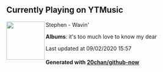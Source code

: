 ## Currently Playing on YTMusic

[<img align="left" width="100" src="https://lh3.googleusercontent.com/xbHxUn4QZUucJGDELni6px4LHOSLkObCtq_ktrHRTAoVtGL5wzEAxoACspDxNJEYfieV6dK3o1nMBnxn">](https://music.youtube.com/channel/UC-pWHpBjdGG69N9mM2auIAA)

Stephen - Wavin'

**Albums**: it's too much love to know my dear

Last updated at 09/02/2020 15:57

#### Generated with [20chan/github-now](https://github.com/20chan/github-now)


<!--
**20chan/20chan** is a ✨ _special_ ✨ repository because its `README.md` (this file) appears on your GitHub profile.

Here are some ideas to get you started:

- 🔭 I’m currently working on ...
- 🌱 I’m currently learning ...
- 👯 I’m looking to collaborate on ...
- 🤔 I’m looking for help with ...
- 💬 Ask me about ...
- 📫 How to reach me: ...
- 😄 Pronouns: ...
- ⚡ Fun fact: ...
-->
